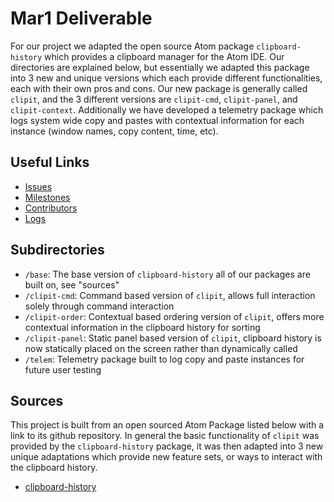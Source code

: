 # Mar1 Deliverable

For our project we adapted the open source Atom package `clipboard-history` which provides a clipboard manager for the Atom IDE. Our directories are explained below, but essentially we adapted this package into 3 new and unique versions which each provide different functionalities, each with their own pros and cons. Our new package is generally called `clipit`, and the 3 different versions are `clipit-cmd`, `clipit-panel`, and `clipit-context`. Additionally we have developed a telemetry package which logs system wide copy and pastes with contextual information for each instance (window names, copy content, time, etc).

## Useful Links

- [Issues](https://github.com/cleebp/csc-510-group-g/issues)
- [Milestones](https://github.com/cleebp/csc-510-group-g/milestones)
- [Contributors](https://github.com/cleebp/csc-510-group-g/graphs/contributors)
- [Logs]()

## Subdirectories

- `/base`: The base version of `clipboard-history` all of our packages are built on, see "sources"
- `/clipit-cmd`: Command based version of `clipit`, allows full interaction solely through command interaction
- `/clipit-order`: Contextual based ordering version of `clipit`, offers more contextual information in the clipboard history for sorting
- `/clipit-panel`: Static panel based version of `clipit`, clipboard history is now statically placed on the screen rather than dynamically called
- `/telem`: Telemetry package built to log copy and paste instances for future user testing

## Sources

This project is built from an open sourced Atom Package listed below with a link to its github repository. In general the basic functionality of `clipit` was provided by the `clipboard-history` package, it was then adapted into 3 new unique adaptations which provide new feature sets, or ways to interact with the clipboard history.

- [clipboard-history](https://github.com/unDemian/clipboard-history)
